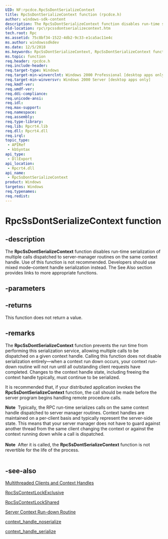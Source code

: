 ```yaml
---
UID: NF:rpcdce.RpcSsDontSerializeContext
title: RpcSsDontSerializeContext function (rpcdce.h)
author: windows-sdk-content
description: The RpcSsDontSerializeContext function disables run-time serialization of multiple calls dispatched to server-manager routines on the same context handle.
old-location: rpc\rpcssdontserializecontext.htm
tech.root: Rpc
ms.assetid: 75c8bf34-1522-4db2-9c33-e1ca5ac11e4c
ms.author: windowssdkdev
ms.date: 12/5/2018
ms.keywords: RpcSsDontSerializeContext, RpcSsDontSerializeContext function [RPC], _rpc_rpcssdontserializecontext, rpc.rpcssdontserializecontext, rpcdce/RpcSsDontSerializeContext
ms.topic: function
req.header: rpcdce.h
req.include-header: 
req.target-type: Windows
req.target-min-winverclnt: Windows 2000 Professional [desktop apps only]
req.target-min-winversvr: Windows 2000 Server [desktop apps only]
req.kmdf-ver: 
req.umdf-ver: 
req.ddi-compliance: 
req.unicode-ansi: 
req.idl: 
req.max-support: 
req.namespace: 
req.assembly: 
req.type-library: 
req.lib: Rpcrt4.lib
req.dll: Rpcrt4.dll
req.irql: 
topic_type:
 - APIRef
 - kbSyntax
api_type:
 - DllExport
api_location:
 - Rpcrt4.dll
api_name:
 - RpcSsDontSerializeContext
product: Windows
targetos: Windows
req.typenames: 
req.redist: 
---
```


# RpcSsDontSerializeContext function


## -description


The 
<b>RpcSsDontSerializeContext</b> function disables run-time serialization of multiple calls dispatched to server-manager routines on the same context handle. Use of this function is not recommended. Developers should use mixed mode–content handle serialization instead. The See Also section provides links to more appropriate functions.


## -parameters






## -returns



This function does not return a value.




## -remarks



The 
<b>RpcSsDontSerializeContext</b> function prevents the run time from performing this serialization service, allowing multiple calls to be dispatched on a given context handle. Calling this function does not disable serialization entirely—when a context run down occurs, your context run-down routine will not run until all outstanding client requests have completed. Changes to the context handle state, including freeing the context handle typically, must continue to be serialized.

It is recommended that, if your distributed application invokes the 
<b>RpcSsDontSerializeContext</b> function, the call should be made before the server program begins handling remote procedure calls.

<div class="alert"><b>Note</b>  Typically, the RPC run-time serializes calls on the same context handle dispatched to server manager routines. Context handles are maintained on a per-client basis and typically represent the server-side state. This means that your server manager does not have to guard against another thread from the same client changing the context or against the context running down while a call is dispatched.</div>
<div> </div>
<div class="alert"><b>Note</b>  After it is called, the 
<b>RpcSsDontSerializeContext</b> function is not revertible for the life of the process.</div>
<div> </div>



## -see-also




<a href="https://msdn.microsoft.com/192be467-b1e0-422b-878a-738cb7d72b5b">Multithreaded Clients and Context Handles</a>



<a href="https://msdn.microsoft.com/7ef2376b-da25-4e4b-8a25-0913d680945f">RpcSsContextLockExclusive</a>



<a href="https://msdn.microsoft.com/469f0995-54ff-40a6-9322-3d173e2c9861">RpcSsContextLockShared</a>



<a href="https://msdn.microsoft.com/b39654e4-6f03-43a0-8a5d-6f24bd0a529c">Server
		  Context Run-down Routine</a>



<a href="https://msdn.microsoft.com/">context_handle_noserialize</a>



<a href="https://msdn.microsoft.com/e2f48582-228a-4725-9543-1e638d86ff6b">context_handle_serialize</a>
 

 

